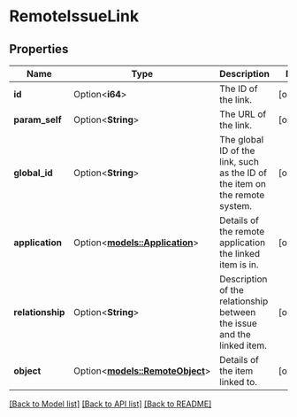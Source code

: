 # RemoteIssueLink

## Properties

Name | Type | Description | Notes
------------ | ------------- | ------------- | -------------
**id** | Option<**i64**> | The ID of the link. | [optional]
**param_self** | Option<**String**> | The URL of the link. | [optional]
**global_id** | Option<**String**> | The global ID of the link, such as the ID of the item on the remote system. | [optional]
**application** | Option<[**models::Application**](Application.md)> | Details of the remote application the linked item is in. | [optional]
**relationship** | Option<**String**> | Description of the relationship between the issue and the linked item. | [optional]
**object** | Option<[**models::RemoteObject**](RemoteObject.md)> | Details of the item linked to. | [optional]

[[Back to Model list]](../README.md#documentation-for-models) [[Back to API list]](../README.md#documentation-for-api-endpoints) [[Back to README]](../README.md)


